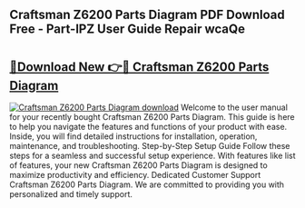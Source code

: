 ## Craftsman Z6200 Parts Diagram PDF Download Free - Part-lPZ User Guide Repair wcaQe

# <h2><a href="http://dflcft.blite.top/?on=Craftsman+Z6200+Parts+Diagram">🔗Download New 👉🔴 Craftsman Z6200 Parts Diagram</a></h2>

[![Craftsman Z6200 Parts Diagram download](https://i.imgur.com/lujVjoI.png)](http://dflcft.blite.top/?on=Craftsman+Z6200+Parts+Diagram)
Welcome to the user manual for your recently bought Craftsman Z6200 Parts Diagram. This guide is here to help you navigate the features and functions of your product with ease. Inside, you will find detailed instructions for installation, operation, maintenance, and troubleshooting. Step-by-Step Setup Guide Follow these steps for a seamless and successful setup experience. With features like list of features, your new Craftsman Z6200 Parts Diagram is designed to maximize productivity and efficiency. Dedicated Customer Support Craftsman Z6200 Parts Diagram. We are committed to providing you with personalized and timely support.
